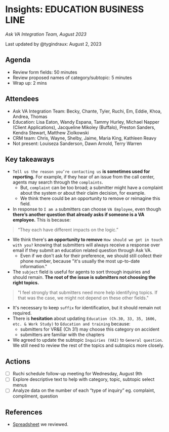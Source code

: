 # Insights: EDUCATION BUSINESS LINE
*Ask VA Integration Team, August 2023*

Last updated by @tygindraux: August 2, 2023

## Agenda

- Review form fields: 50 minutes
- Review proposed names of category/subtopic: 5 minutes
- Wrap up: 2 mins

## Attendees

- Ask VA Integration Team: Becky, Chante, Tyler, Ruchi, Em, Eddie, Khoa, Andrea, Thomas
- Education: Lisa Eaton, Wandy Espana, Tammy Hurley, Michael Napper (Client Applications), Jacqueline Mikoley (Buffalo), Preston Sanders, Kendra Stewart, Matthew Ziolkowski
- CRM team: Chris, Wayne, Shelby, Jaime, Maria King, Kathleen Reavy
- Not present: Louiseza Sanderson, Dawn Arnold, Terry Warren 

## Key takeaways

- `Tell us the reason you’re contacting us` **is sometimes used for reporting.** For example, if they hear of an issue from the call center, agents may search through the `complaints`.
    - But, `complaint` can be too broad; a submitter might have a complaint about the system or about their claim decision, for example.
    - We think there could be an opportunity to remove or reimagine this field.
- In response to `I am a` submitters can choose `VA Employee`, even though **there’s another question that already asks if someone is a VA employee.** This is because:
> “They each have different impacts on the logic.”
- We think there's **an opportunity to remove** `How should we get in touch with you?` knowing that submitters will always receive a response over email if they submit an education related question through Ask VA.
    - Even if we don't ask for their preference, we should still collect their phone number, because "it's usually the most up-to-date information."
- The `subject` field is useful for agents to sort through inquiries and should remain. **The root of the issue is submitters not choosing the right topics.**
> "I feel strongly that submitters need more help identifying topics. If that was the case, we might not depend on these other fields."
- It's necessary to keep `suffix` for identification, but it should remain not required.
- There is **hesitation** about updating `Education (Ch.30, 33, 35, 1606, etc. & Work Study)` to `Education and training` because:
    - submitters for VR&E (Ch 31) may choose this category on accident
    - submitters are familiar with the chapters
- We agreed to update the subtopic `Inquiries (VAI)` to	`General question`. We still need to review the rest of the topics and subtopics more closely.

## Actions

- [ ] Ruchi schedule follow-up meeting for Wednesday, August 9th
- [ ] Explore descriptive text to help with category, topic, subtopic select menus
- [ ] Analyze data on the number of each “type of inquiry” eg. complaint, compliment, question

## References

- [Spreadsheet](https://docs.google.com/spreadsheets/d/1AlUqvwn49ah2gHniTwx3x0afOPliKgURo575e73OH40/edit#gid=1192783561) we reviewed.
